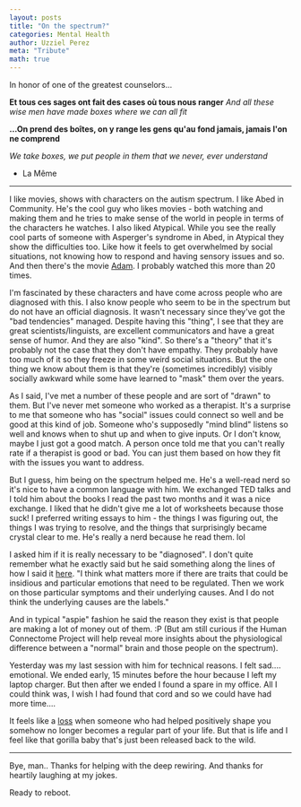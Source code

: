 ```yaml
---
layout: posts
title: "On the spectrum?"
categories: Mental Health
author: Uzziel Perez
meta: "Tribute"
math: true
---
```


In honor of one of the greatest counselors...


**Et tous ces sages ont fait des cases où tous nous ranger**
*And all these wise men have made boxes where we can all fit*

**...On prend des boîtes, on y range les gens qu'au fond jamais, jamais l'on ne comprend**

*We take boxes, we put people in them that we never, ever understand*

- La Même

-----

I like movies, shows with characters on the autism spectrum. I like Abed in Community. He's the cool guy who likes movies - both watching  and making them and he tries to make sense of the world in people in terms of the characters he watches. I also liked Atypical. While you see the really cool parts of someone with Asperger's syndrome in Abed, in Atypical they show the difficulties too. Like how it feels to get overwhelmed by social situations, not knowing how to respond and having sensory issues and so. And then there's the movie [Adam](https://www.youtube.com/watch?v=92U6OnVZG3U). I probably watched this more than 20 times.

I'm fascinated by these characters and have come across people who are diagnosed with this. I also know people who seem to be in the spectrum but do not have an official diagnosis. It wasn't necessary since they've got the "bad tendencies" managed. Despite having this "thing", I see that they are great scientists/linguists, are excellent communicators and have a great sense of humor. And they are also "kind". So there's a "theory" that it's probably not the case that they don't have empathy. They probably have too much of it so they freeze in some weird social situations. But the one thing we know about them is that they're (sometimes incredibly) visibly socially awkward while some have learned to "mask" them over the years.

As I said, I've met a number of these people and are sort of "drawn" to them. But I've never met someone who worked as a therapist. It's a surprise to me that someone who has "social" issues could connect so well and be good at this kind of job. Someone who's supposedly "mind blind" listens so well and knows when to shut up and when to give inputs. Or I don't know, maybe I just got a good match. A person once told me that you can't really rate if a therapist is good or bad. You can just them based on how they fit with the issues you want to address.

But I guess, him being on the spectrum helped me. He's a well-read nerd so it's nice to have a common language with him. We exchanged TED talks and I told him about the books I read the past two months and it was a nice exchange. I liked that he didn't give me a lot of worksheets because those suck! I preferred writing essays to him - the things I was figuring out, the things I was trying to resolve, and the things that surprisingly became crystal clear to me. He's really a nerd because he read them. lol

I asked him if it is really necessary to be "diagnosed". I don't quite remember what he exactly said but he said something along the lines of how I said it [here](https://uzzielperez.github.io/life/2019/12/08/On-being-self-aware.html). "I think what matters more if there are traits that could be insidious and particular emotions that need to be regulated. Then we work on those particular symptoms and their underlying causes. And I do not think the underlying causes are the labels."

And in typical "aspie" fashion he said the reason they exist is that people are making a lot of money out of them. :P (But am still curious if the Human Connectome Project will help reveal more insights about the physiological difference between a "normal" brain and those people on the spectrum).

Yesterday was my last session with him for technical reasons. I felt sad.... emotional. We ended early, 15 minutes before the hour because I left my laptop charger. But then after we ended I found a spare in my office. All I could think was, I wish I had found that cord and so we could have had more time....

It feels like a [loss](https://www.brainpickings.org/2020/08/23/david-eagleman-livewired-drug-withdrawal-heartbreak/) when someone who had helped positively shape you somehow no longer becomes a regular part of your life. But that is life and I feel like that gorilla baby that's just been released back to the wild.

-----
Bye, man.. Thanks for helping with the deep rewiring. And thanks for heartily laughing at my jokes.

Ready to reboot.
